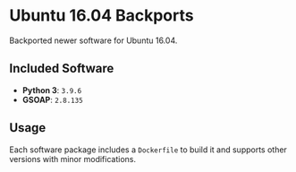# Ubuntu 16.04 Backports  

Backported newer software for Ubuntu 16.04.  

## Included Software  

- **Python 3**: `3.9.6`  
- **GSOAP**: `2.8.135`  

## Usage  

Each software package includes a `Dockerfile` to build it and supports other versions with minor modifications.  
